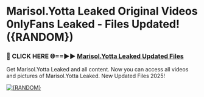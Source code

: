 # Marisol.Yotta Leaked Original Videos 0nlyFans Leaked - Files Updated! ({RANDOM})

<h3>🔴 CLICK HERE 🌐==►► <a href="https://betterlinks.top/A2PfLJ" rel="nofollow">Marisol.Yotta Leaked Updated Files</a></h3>

Get Marisol.Yotta Leaked and all content. Now you can access all videos and pictures of Marisol.Yotta Leaked. New Updated Files 2025!

[![{RANDOM}](https://i.imgur.com/ppqm5kG.gif)](https://betterlinks.top/A2PfLJ)